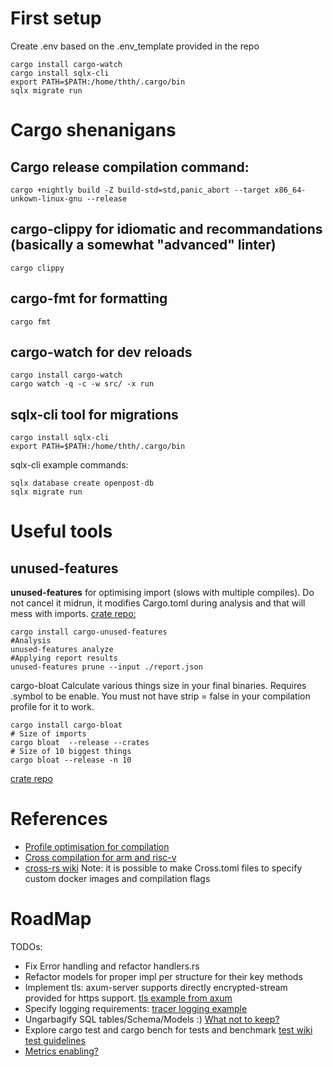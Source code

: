 # First setup
Create .env based on the .env_template provided in the repo
```
cargo install cargo-watch
cargo install sqlx-cli
export PATH=$PATH:/home/thth/.cargo/bin
sqlx migrate run
```
# Cargo shenanigans
## Cargo release compilation command:
```
cargo +nightly build -Z build-std=std,panic_abort --target x86_64-unkown-linux-gnu --release
```
## cargo-clippy for idiomatic and recommandations (basically a somewhat "advanced" linter)
```
cargo clippy
```
## cargo-fmt for formatting
```
cargo fmt
```
## cargo-watch for dev reloads
```
cargo install cargo-watch
cargo watch -q -c -w src/ -x run
```
## sqlx-cli tool for migrations
```
cargo install sqlx-cli
export PATH=$PATH:/home/thth/.cargo/bin
```
sqlx-cli example commands:
```
sqlx database create openpost-db
sqlx migrate run
```
# Useful tools
## unused-features
__unused-features__ for optimising import (slows with multiple compiles). Do not cancel it midrun,
it modifies Cargo.toml during analysis and that will mess with imports.
[crate repo:](https://github.com/TimonPost/cargo-unused-features)

```
cargo install cargo-unused-features
#Analysis 
unused-features analyze
#Applying report results
unused-features prune --input ./report.json
```
cargo-bloat
Calculate various things size in your final binaries. Requires .symbol to be enable.
You must not have strip = false in your compilation profile for it to work.
```
cargo install cargo-bloat
# Size of imports
cargo bloat  --release --crates
# Size of 10 biggest things
cargo bloat --release -n 10
```
[crate repo](//https://github.com/RazrFalcon/cargo-bloat)
# References
- [Profile optimisation for compilation](https://github.com/johnthagen/min-sized-rust)
- [Cross compilation for arm and risc-v](https://kerkour.com/rust-cross-compilation)
- [cross-rs wiki](https://github.com/cross-rs/cross/wiki/Getting-Started)
Note: it is possible to make Cross.toml files to specify custom docker images and compilation flags

# RoadMap
TODOs:
- Fix Error handling and refactor handlers.rs
- Refactor models for proper impl per structure for their key methods
- Implement tls: axum-server supports directly encrypted-stream provided for https support.
[tls example from axum](https://github.com/tokio-rs/axum/tree/main/examples/tls-rustls)
- Specify logging requirements:
[tracer logging example](https://github.com/tokio-rs/axum/blob/main/examples/tracing-aka-logging/src/main.rs)
- Ungarbagify SQL tables/Schema/Models :)
[What not to keep?](https://dev.mysql.com/blog-archive/storing-uuid-values-in-mysql-tables/)
- Explore cargo test and cargo bench for tests and benchmark
[test wiki](https://doc.rust-lang.org/book/ch11-01-writing-tests.html)
[test guidelines](https://doc.rust-lang.org/book/ch12-04-testing-the-librarys-functionality.html)
- [Metrics enabling?](https://github.com/ttys3/axum-otel-metrics)